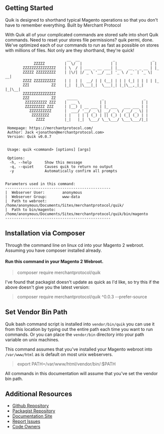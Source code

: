 Getting Started
--

Quik is designed to shorthand typical Magento operations so that you don't have to remember everything.  Built by Merchant Protocol​

With Quik all of your complicated commands are stored safe into short Quik commands. Need to reset your stores file permissions? quik permi, done. We've optimized each of our commands to run as fast as possible on stores with millions of files. Not only are they shorthand, they're quick!

```
                            __  __               _                 _
             ZZZZZ         |  \/  |             | |               | |
        ZZZZZZZZZZZZZZZ    | \  / | ___ _ __ ___| |__   __ _ _ __ | |_
        ZZZZZ ZZZZZZZZZ    | |\/| |/ _ \ '__/ __| '_ \ / _` | '_ \| __|
        ZZZZ ZZZZZZZZZZ    | |  | |  __/ | | (__| | | | (_| | | | | |_
        ZZI          ZZ    |_|  |_|\___|_|  \___|_| |_|\__,_|_| |_|\__|
        ZZZZZZZZZZZZZZZ
        ZZZ          ZZ     _____           _                  _
         ZZZZZZZZZZ ZZZ    |  __ \         | |                | |
         ZZZZZZZZZ ZZZ     | |__) | __ ___ | |_ ___   ___ ___ | |
           ZZZZZZZZZZ      |  ___/ '__/ _ \| __/ _ \ / __/ _ \| |
            ZZZZZZZZ       | |   | | | (_) | || (_) | (_| (_) | |
              ZZZZ         |_|   |_|  \___/ \__\___/ \___\___/|_|

 Homepage: https://merchantprotocol.com/
 Author: Jack <jonathon@merchantprotocol.com>
 Version: Quik v0.0.7
 
 
 Usage: quik <command> [options] [args]

 Options:
  -h, --help      Show this message
  -q, --quiet     Causes quik to return no output
  -y              Automatically confirm all prompts


Parameters used in this command:
------------------------------------------------
|  Webserver User:        anonymous
|  Webserver Group:       www-data
|  Path to webroot:       /home/anonymous/Documents/Sites/merchantprotocol/quik/
|  Path to bin/magento:   /home/anonymous/Documents/Sites/merchantprotocol/quik/bin/magento
------------------------------------------------
```

## Installation via Composer

Through the command line on linux cd into your Magento 2 webroot. Assuming you have composer installed already.

#### Run this command in your Magento 2 Webroot.

> composer require merchantprotocol/quik

I've found that packagist doesn't update as quick as I'd like, so try this if the above doesn't give you the latest version:

> composer require merchantprotocol/quik ^0.0.3 --prefer-source

## Set Vendor Bin Path

Quik bash command script is installed into `vendor/bin/quik` you can use it from this location by typing out the entire path each time you want to run commands. Or you can place the `vendor/bin` directory into your path variable on unix machines.

This command assumes that you've installed your Magento webroot into `/var/www/html` as is default on most unix webservers.

> export PATH=/var/www/html/vendor/bin/:$PATH

All commands in this documentation will assume that you've set the vendor bin path.


## Additional Resources

* [Github Repository](https://github.com/merchantprotocol/quik)
* [Packagist Repository](https://packagist.org/packages/merchantprotocol/quik)
* [Documentation Site](https://merchantprotocol.github.io/quik/#/)
* [Report Issues](https://github.com/merchantprotocol/quik/issues)
* [Code Owners](https://merchantprotocol.com)
